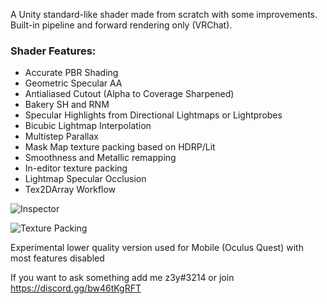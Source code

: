 A Unity standard-like shader made from scratch with some improvements. Built-in pipeline and forward rendering only (VRChat). 

### Shader Features:

- Accurate PBR Shading
- Geometric Specular AA
- Antialiased Cutout (Alpha to Coverage Sharpened)
- Bakery SH and RNM
- Specular Highlights from Directional Lightmaps or Lightprobes
- Bicubic Lightmap Interpolation
- Multistep Parallax
- Mask Map texture packing based on HDRP/Lit
- Smoothness and Metallic remapping
- In-editor texture packing
- Lightmap Specular Occlusion
- Tex2DArray Workflow

![Inspector](https://i.postimg.cc/xYBk8R1p/image.png)

![Texture Packing](https://i.postimg.cc/1RFDXYhP/image.png)


Experimental lower quality version used for Mobile (Oculus Quest) with most features disabled

If you want to ask something add me z3y#3214 or join https://discord.gg/bw46tKgRFT

